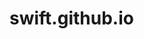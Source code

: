 # swift.github.io
<!DOCTYPE html>

<html>

<head>

  <meta charset="UTF-8">

  <meta name="viewport" content="width=device-width, initial-scale=1">

  <title></title>

</head>

<script async src="https://cse.google.com/cse.js?cx=c6b19059916474ed5">

</script>

<div class="gcse-search"></div>

<body>

</body>

</html>
